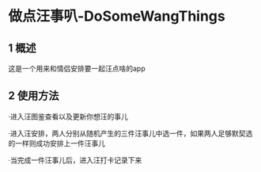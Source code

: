 # 做点汪事叭-DoSomeWangThings
## 1 概述
这是一个用来和情侣安排要一起汪点啥的app
## 2 使用方法
·进入汪图鉴查看以及更新你想汪的事儿

·进入汪安排，两人分别从随机产生的三件汪事儿中选一件，如果两人足够默契选的一样则成功安排上一件汪事儿

·当完成一件汪事儿后，进入汪打卡记录下来
